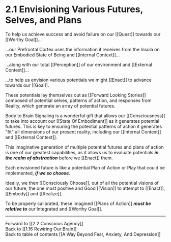 # 2.1 Envisioning Various Futures, Selves, and Plans

To help us achieve success and avoid failure on our [[Quest]] towards our [[Worthy Goal]]...

...our Prefrontal Cortex uses the information it receives from the Insula on our Embodied State of Being and [[Internal Context]]... 

...along with our total [[Perception]] of our environment and [[External Context]]...

...to help us envision various potentials we might [[Enact]] to advance towards our [[Goal]]. 

These potentials lay themselves out as [[Forward Looking Stories]] composed of potential selves, patterns of action, and responses from Reality, which generate an array of potential futures. 

Body to Brain Signaling is a wonderful gift that allows our [[Consciousness]] to take into account our [[State Of Embodiment]] as it generates potential futures. This is key to ensuring the potential patterns of action it generates "fit" all dimensions of our present reality, including our [[Internal Context]] and [[External Context]]. 

This imaginative generation of multiple potential futures and plans of action is one of our greatest capabilities, as it allows us to evaluate potentials ***in the realm of abstraction*** before we [[Enact]] them. 

Each envisioned future is like a potential Plan of Action or Play that could be implemented, ***if we so choose***. 

Ideally, we then [[Consciously Choose]], out of all the potential visions of our future, the one most positive and Good [[Vision]] to attempt to [[Enact]], [[Embody]] and [[Realize]]. 

To be properly calibrated, these imagined [[Plans of Action]] ***must be relative to*** our Integrated and [[Worthy Goal]].  

___

Forward to [[2.2 Conscious Agency]]      
Back to [[1.16 Rewiring Our Brain]]      
Back to table of contents [[A Way Beyond Fear, Anxiety, And Depression]]    
